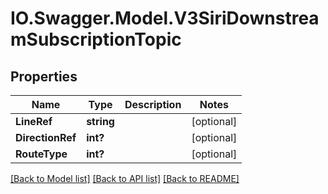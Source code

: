 # IO.Swagger.Model.V3SiriDownstreamSubscriptionTopic
## Properties

Name | Type | Description | Notes
------------ | ------------- | ------------- | -------------
**LineRef** | **string** |  | [optional] 
**DirectionRef** | **int?** |  | [optional] 
**RouteType** | **int?** |  | [optional] 

[[Back to Model list]](../README.md#documentation-for-models) [[Back to API list]](../README.md#documentation-for-api-endpoints) [[Back to README]](../README.md)

